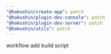 ```yaml
---
"@hakushin/create-app": patch
"@hakushin/plugin-dev-console": patch
"@hakushin/plugin-dev-server": patch
"@hakushin/utils": patch
---
```


workflow add build script
